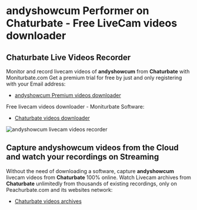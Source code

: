 # andyshowcum Performer on Chaturbate - Free LiveCam videos downloader

## Chaturbate Live Videos Recorder

Monitor and record livecam videos of **andyshowcum** from **Chaturbate** with Moniturbate.com
Get a premium trial for free by just and only registering with your Email address:
* [andyshowcum Premium videos downloader](https://moniturbate.com/request-demo-licence-key.html)

Free livecam videos downloader - Moniturbate Software:
* [Chaturbate videos downloader](https://moniturbate.com/moniturbate-download-software.html)

![andyshowcum livecam videos recorder](https://peachurnet.com/templates/moniturbate-software.png)


## Capture andyshowcum videos from the Cloud and watch your recordings on Streaming

Without the need of downloading a software, capture **andyshowcum** livecam videos from **Chaturbate** 100% online.
Watch Livecam archives from **Chaturbate** unlimitedly from thousands of existing recordings, only on Peachurbate.com and its websites network:
* [Chaturbate videos archives](https://peachurnet.com/)